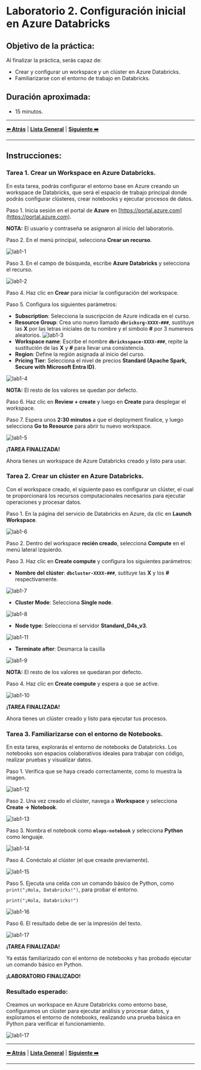 # Laboratorio 2. Configuración inicial en Azure Databricks 

## Objetivo de la práctica:

Al finalizar la práctica, serás capaz de:

- Crear y configurar un workspace y un clúster en Azure Databricks.<br>
- Familiarizarse con el entorno de trabajo en Databricks.

## Duración aproximada:

- 15 minutos.

---

**[⬅️ Atrás](../Capítulo9/lab9.md)** | **[Lista General](../README.md)** | **[Siguiente ➡️](../Capítulo2/lab2.md)**

---

## Instrucciones:

### Tarea 1. Crear un Workspace en Azure Databricks.

En esta tarea, podrás configurar el entorno base en Azure creando un workspace de Databricks, que será el espacio de trabajo principal donde podrás configurar clústeres, crear notebooks y ejecutar procesos de datos.

Paso 1. Inicia sesión en el portal de **Azure** en [https://portal.azure.com](https://portal.azure.com).

**NOTA:** El usuario y contraseña se asignaron al inicio del laboratorio.

Paso 2. En el menú principal, selecciona **Crear un recurso**.

![lab1-1](../images/imgl1/img1.png)

Paso 3. En el campo de búsqueda, escribe **Azure Databricks** y selecciona el recurso.

![lab1-2](../images/imgl1/img2.png)

Paso 4. Haz clic en **Crear** para iniciar la configuración del workspace.

Paso 5. Configura los siguientes parámetros:

- **Subscription**: Selecciona la suscripción de Azure indicada en el curso.
- **Resource Group**: Crea uno nuevo llamado **`dbricksrg-XXXX-###`**, sustituye las **X** por las letras iniciales de tu nombre y el simbolo **#** por 3 numereos aleatorios.
![lab1-3](../images/imgl1/img3.png)
- **Workspace name**: Escribe el nombre **`dbricksspace-XXXX-###`**, repite la sustitución de las **X** y **#** para llevar una consistencia.
- **Region**: Define la región asignada al inicio del curso.
- **Pricing Tier**: Selecciona el nivel de precios **Standard (Apache Spark, Secure with Microsoft Entra ID)**.
  
![lab1-4](../images/imgl1/img4.png)

**NOTA:** El resto de los valores se quedan por defecto.

Paso 6. Haz clic en **Review + create** y luego en **Create** para desplegar el workspace. 

Paso 7. Espera unos **2:30 minutos** a que el deployment finalice, y luego selecciona **Go to Resource** para abrir tu nuevo workspace.

![lab1-5](../images/imgl1/img5.png)

**¡TAREA FINALIZADA!** 

Ahora tienes un workspace de Azure Databricks creado y listo para usar.

### Tarea 2. Crear un clúster en Azure Databricks.

Con el workspace creado, el siguiente paso es configurar un clúster, el cual te proporcionará los recursos computacionales necesarios para ejecutar operaciones y procesar datos.

Paso 1. En la página del servicio de Databricks en Azure, da clic en **Launch Workspace**.

![lab1-6](../images/imgl1/img6.png)

Paso 2. Dentro del workspace **recién creado**, selecciona **Compute** en el menú lateral izquierdo.

Paso 3. Haz clic en **Create compute** y configura los siguientes parámetros:

- **Nombre del clúster**: **`dbcluster-XXXX-###`**, sutituye las **X** y los **#** respectivamente.

![lab1-7](../images/imgl1/img7.png)

- **Cluster Mode**: Selecciona **Single node**.

![lab1-8](../images/imgl1/img8.png)

- **Node type**: Selecciona el servidor **Standard_D4s_v3**.

![lab1-11](../images/imgl1/img11.png)

- **Terminate after**: Desmarca la casilla

![lab1-9](../images/imgl1/img9.png)

**NOTA:** El resto de los valores se quedaran por defecto.

Paso 4. Haz clic en **Create compute** y espera a que se active.

![lab1-10](../images/imgl1/img10.png)

**¡TAREA FINALIZADA!**

Ahora tienes un clúster creado y listo para ejecutar tus procesos.

### Tarea 3. Familiarizarse con el entorno de Notebooks.

En esta tarea, explorarás el entorno de notebooks de Databricks. Los notebooks son espacios colaborativos ideales para trabajar con código, realizar pruebas y visualizar datos.

Paso 1. Verifica que se haya creado correctamente, como lo muestra la imagen.

![lab1-12](../images/imgl1/img12.png)

Paso 2. Una vez creado el clúster, navega a **Workspace** y selecciona **Create -> Notebook**.

![lab1-13](../images/imgl1/img13.png)

Paso 3. Nombra el notebook como **`mlops-notebook`** y selecciona **Python** como lenguaje.

![lab1-14](../images/imgl1/img14.png)

Paso 4. Conéctalo al clúster (el que creaste previamente).

![lab1-15](../images/imgl1/img15.png)

Paso 5. Ejecuta una celda con un comando básico de Python, como `print("¡Hola, Databricks!")`, para probar el entorno.

```
print("¡Hola, Databricks!")
```

![lab1-16](../images/imgl1/img16.png)

Paso 6. El resultado debe de ser la impresión del texto.

![lab1-17](../images/imgl1/img17.png)

**¡TAREA FINALIZADA!** 

Ya estás familiarizado con el entorno de notebooks y has probado ejecutar un comando básico en Python.

**¡LABORATORIO FINALIZADO!**

### Resultado esperado:

Creamos un workspace en Azure Databricks como entorno base, configuramos un clúster para ejecutar análisis y procesar datos, y exploramos el entorno de notebooks, realizando una prueba básica en Python para verificar el funcionamiento.

![lab1-17](../images/imgl1/img17.png)

---

**[⬅️ Atrás](/Capítulo9/lab9.md)** | **[Lista General](/README.md)** | **[Siguiente ➡️](/Capítulo2/lab2.md)**

---

